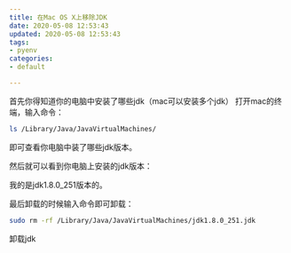 ```yaml
---
title: 在Mac OS X上移除JDK
date: 2020-05-08 12:53:43
updated: 2020-05-08 12:53:43
tags: 
- pyenv
categories: 
- default

---
```

首先你得知道你的电脑中安装了哪些jdk（mac可以安装多个jdk）
打开mac的终端，输入命令：
```bash
ls /Library/Java/JavaVirtualMachines/
```
即可查看你电脑中装了哪些jdk版本。

然后就可以看到你电脑上安装的jdk版本：


<!--more-->


我的是jdk1.8.0_251版本的。

最后卸载的时候输入命令即可卸载：
```bash
sudo rm -rf /Library/Java/JavaVirtualMachines/jdk1.8.0_251.jdk
```
卸载jdk
